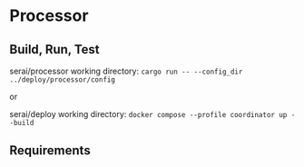 # Processor

## Build, Run, Test

serai/processor working directory:
`cargo run -- --config_dir ../deploy/processor/config`

or

serai/deploy working directory:
`docker compose --profile coordinator up --build`

## Requirements
